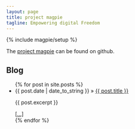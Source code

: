```yaml
---
layout: page
title: project magpie 
tagline: Empowering digital Freedom
---
```

{% include magpie/setup %}

The [project magpie](https://github.com/project-magpie) can be found on github.  

    
## Blog 
<ul class="posts">
  {% for post in site.posts %}
    <li>
        <span>{{ post.date | date_to_string }}</span> &raquo; <a href="{{ BASE_PATH }}{{ post.url }}">{{ post.title }}</a>
        <p>{{ post.excerpt }}</p>
	<a href="{{ BASE_PATH }}{{ post.url }}">[...]</a>  
    </li>
{% endfor %}
</ul>

